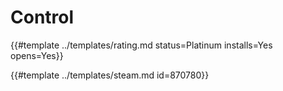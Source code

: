 # Control
<!-- script:Aliases [] -->

{{#template ../templates/rating.md status=Platinum installs=Yes opens=Yes}}

{{#template ../templates/steam.md id=870780}}

